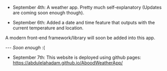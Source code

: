 - September 4th:
A weather app. Pretty much self-explanatory (Updates are coming soon enough though).


- September 6th:
Added a date and time feature that outputs with the current temperature and location.

A modern front-end framework/library will soon be added into this app.

--- *Soon enough* :(


- September 7th:
This website is deployed using github pages: https://abdulelahadam.github.io/AboodWeatherApp/